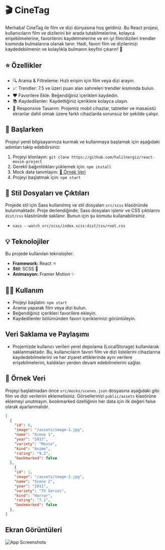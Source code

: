 # 🎬 CineTag

Merhaba! CineTag ile film ve dizi dünyasına hoş geldiniz. Bu React projesi, kullanıcıların film ve dizilerini bir arada tutabilmelerine, kolayca erişebilmelerine, favorilerini kaydetmelerine ve en iyi film/dizileri trendler kısmında bulmalarına olanak tanır. Hadi, favori film ve dizilerinizi kaydedebilmenin ve kolaylıkla bulmanın keyfini çıkarın! 🌟

## ⭐️ Özellikler 

- 🔍 Arama & Filtreleme: Hızlı erişim için film veya dizi arayın.
- 📈 Trendler: 7.5 ve üzeri puan alan sahneleri trendler kısmında bulun.
- ❤️ Favorilere Ekle: Beğendiğiniz içerikleri kaydedin.
- 📚 Kaydedilenler: Kaydettiğiniz içeriklere kolayca ulaşın.
- 📱 Responsive Tasarım: Projemiz mobil cihazlar, tabletler ve masaüstü ekranlar dahil olmak üzere farklı cihazlarda sorunsuz bir şekilde çalışır.

## 🚀 Başlarken 

Projeyi yerel bilgisayarınıza kurmak ve kullanmaya başlamak için aşağıdaki adımları takip edebilirsiniz:
1. Projeyi klonlayın: `git clone https://github.com/halilnergiz/react-movie-project`
2. Gerekli bağımlılıkları yüklemek için: `npm install`
3. Mock data tanımlayın: [🎉 Örnek Veri](#-örnek-veri)
4. Projeyi başlatmak için: `npm start`

## 🎨 Stil Dosyaları ve Çıktıları 

Projede stil için Sass kullanılmış ve stil dosyaları `src/scss` klasöründe bulunmaktadır. Proje derlendiğinde, Sass dosyaları işlenir ve CSS çıktılarını `dist/css` klasöründe saklanır. Bunun için şu komutu kullanabilirsiniz.

- `sass --watch src/scss/index.scss:dist/css/root.css`

## 💡 Teknolojiler 

Bu projede kullanılan teknolojiler:

- **Framework:** React ⚛️
- **Stil:** SCSS 💎
- **Animasyon:** Framer Motion ✨

## 👩‍💻 Kullanım 

- Projeyi başlatın: `npm start`
- Arama yaparak film veya dizi bulun.
- Beğendiğiniz içerikleri favorilere ekleyin.
- Kaydedilenler bölümünden favori içeriklerinizi görüntüleyin.

## Veri Saklama ve Paylaşımı

- Projemizde kullanıcı verileri yerel depolama (LocalStorage) kullanılarak saklanmaktadır. Bu, kullanıcıların favori film ve dizi listelerini cihazlarına kaydedebilmelerini ve her ziyaret ettiklerinde aynı verilere erişebilmelerini, kaldıkları yerden devam edebilmelerini sağlar.

## 🎉 Örnek Veri 

Projeyi başlatmadan önce `src/mocks/scenes.json` dosyasına aşağıdaki gibi film ve dizi verilerini eklemelisiniz. Görsellerinizi `public/assets` klasörüne eklemeyi unutmayın. bookmarked özelliğinin her data için ilk değeri false olarak ayarlanmalıdır.

```json
[
  {
    "id": 0,
    "image": "/assets/image-1.jpg",
    "name": "Scene 1",
    "year": "2017",
    "variety": "Movie",
    "kind": "Anime",
    "rating": "9.2",
    "bookmarked": false
  },
    {
    "id": 1,
    "image": "/assets/image-2.jpg",
    "name": "Scene 2",
    "year": "2011",
    "variety": "TV Series",
    "kind": "Horror",
    "rating": "7.1",
    "bookmarked": false
  },
]
```


## Ekran Görüntüleri

![App Screenshots]()

  